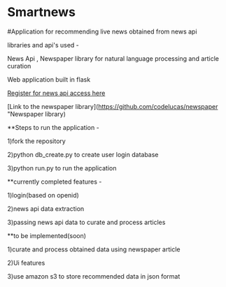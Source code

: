 # Smartnews

#Application for recommending live news obtained from news api 

libraries and api's used -

News Api , Newspaper library for natural language processing and article curation 

Web application built in flask 

[Register for news api access here](https://newsapi.org/register "News Api")

[Link to the newspaper library](https://github.com/codelucas/newspaper "Newspaper library)

**Steps to run the application - 

1)fork the repository 

2)python db_create.py to create user  login database 

3)python run.py to run the application

**currently completed features -

1)login(based on openid)

2)news api data extraction

3)passing news api data to curate and process articles

**to be implemented(soon)

1)curate and process obtained data using newspaper article

2)Ui features 

3)use amazon s3 to store recommended data in  json format 
